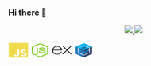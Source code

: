 ### Hi there 👋

<div align="center">
  <a href="https://github.com/decarlimatheus">
  <img height="180em" src="https://github-readme-stats.vercel.app/api?username=decarlimatheus&show_icons=true&theme=dark&include_all_commits=true&count_private=true"/>
  <img height="180em" src="https://github-readme-stats.vercel.app/api/top-langs/?username=decarlimatheus&layout=compact&langs_count=7&theme=dark"/>
</div>

  <div style="display: inline_block"><br>
  <img align="center" alt="Matheus-Js" height="30" width="40" src="https://raw.githubusercontent.com/devicons/devicon/master/icons/javascript/javascript-plain.svg">
   <img align="center" alt="Matheus-NodeJs" height="30" width="40" src="https://raw.githubusercontent.com/devicons/devicon/master/icons/nodejs/nodejs-plain.svg">
    <img align="center" alt="Matheus-ExpressJs" height="30" width="40" src="https://raw.githubusercontent.com/devicons/devicon/master/icons/express/express-original.svg">
    <img align="center" alt="Matheus-Sequelize" height="30" width="40" src="https://raw.githubusercontent.com/devicons/devicon/master/icons/sequelize/sequelize-original.svg">
  </div>
  
<!--
**decarlimatheus/decarlimatheus** is a ✨ _special_ ✨ repository because its `README.md` (this file) appears on your GitHub profile.

Here are some ideas to get you started:

- 🔭 I’m currently working on ...
- 🌱 I’m currently learning ...
- 👯 I’m looking to collaborate on ...
- 🤔 I’m looking for help with ...
- 💬 Ask me about ...
- 📫 How to reach me: ...
- 😄 Pronouns: ...
- ⚡ Fun fact: ...
-->
